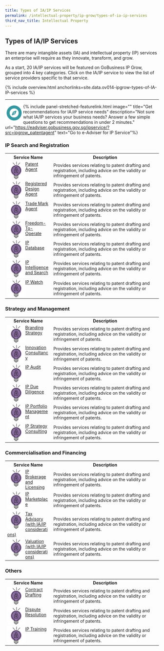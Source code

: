 ```yaml
---
title: Types of IA/IP Services
permalink: /intellectual-property/ip-grow/types-of-ia-ip-services
third_nav_title: Intellectual Property
---
```


## Types of IA/IP Services

There are many intangible assets (IA) and intellectual property (IP) services an enterprise will require as they innovate, transform, and grow. 

As a start, 20 IA/IP services will be featured on GoBusiness IP Grow, grouped into 4 key categories. Click on the IA/IP service to view the list of service providers specific to that service.

{% include overview.html anchorlinks=site.data.ov014-ipgrow-types-of-IA-IP-services %}

---

{% include panel-stretched-featurelink.html image="<img style='width:59px; height:auto; float:left;'  src='/images/ipgrow/ipservices/ipgrow_licenceguide_icon.png' aria-hidden='true'>" title="Get recommendations for IA/IP service needs" description="Not sure what IA/IP services your business needs? Answer a few simple questions to get recommendations in under 2 minutes." url="https://eadviser.gobusiness.gov.sg/ipservice/?src=ipgrow_patentagent" text="Go to e-Adviser for IP Service"%}

<a name='ip-search-and-registration'></a>

### IP Search and Registration

<table>
<tr>
<th style='width: 30%;'><b>Service Name</b></th>
<th style='width: auto;'><b>Description</b></th>
</tr>
<tr>
<td><img style='width:59px; height:auto; float:left;' src='/images/ipgrow/ipservices/PatentAgentIcon.png' aria-hidden='true'> <a href='/intellectual-property/ip-grow/ip-search-and-registration/patent-agent/' target='_blank'>Patent Agent</a></td>
<td>Provides services relating to patent drafting and registration, including advice on the validity or infringement of patents.</td>
</tr>
<tr>
<td><img style='width:59px; height:auto; float:left;' src='/images/ipgrow/ipservices/PatentAgentIcon.png' aria-hidden='true'> <a href='/intellectual-property/ip-grow/ip-search-and-registration/registered-design-agent/' target='_blank'>Registered Design Agent</a></td>
<td>Provides services relating to patent drafting and registration, including advice on the validity or infringement of patents.</td>
</tr>
<tr>
<td><img style='width:59px; height:auto; float:left;' src='/images/ipgrow/ipservices/PatentAgentIcon.png' aria-hidden='true'> <a href='/intellectual-property/ip-grow/ip-search-and-registration/trade-mark-agent/' target='_blank'>Trade Mark Agent</a></td>
<td>Provides services relating to patent drafting and registration, including advice on the validity or infringement of patents.</td>
</tr>
<tr>
<td><img style='width:59px; height:auto; float:left;' src='/images/ipgrow/ipservices/PatentAgentIcon.png' aria-hidden='true'> <a href='/intellectual-property/ip-grow/ip-search-and-registration/freedom-to-operate/' target='_blank'>Freedom-To-Operate</a></td>
<td>Provides services relating to patent drafting and registration, including advice on the validity or infringement of patents.</td>
</tr>
<tr>
<td><img style='width:59px; height:auto; float:left;' src='/images/ipgrow/ipservices/PatentAgentIcon.png' aria-hidden='true'> <a href='/intellectual-property/ip-grow/ip-search-and-registration/ip-database/' target='_blank'>IP Database</a></td>
<td>Provides services relating to patent drafting and registration, including advice on the validity or infringement of patents.</td>
</tr>
<tr>
<td><img style='width:59px; height:auto; float:left;'  src='/images/ipgrow/ipservices/PatentAgentIcon.png' aria-hidden='true'> <a href='/intellectual-property/ip-grow/ip-search-and-registration/ip-intelligence-and-search/' target='_blank'>IP Intelligence and Search</a></td>
<td>Provides services relating to patent drafting and registration, including advice on the validity or infringement of patents.</td>
</tr>
<tr>
<td><img style='width:59px; height:auto; float:left;'  src='/images/ipgrow/ipservices/PatentAgentIcon.png' aria-hidden='true'> <a href='/intellectual-property/ip-grow/ip-search-and-registration/ip-watch/' target='_blank'>IP Watch</a></td>
<td>Provides services relating to patent drafting and registration, including advice on the validity or infringement of patents.</td>
</tr>
</table>

<a name='strategy-and-management'></a>

### Strategy and Management

<table>
<tr>
<th style='width: 30%;'><b>Service Name</b></th>
<th style='width: auto;'><b>Description</b></th>
</tr>
<tr>
<td><img style='width:59px; height:auto; float:left;'  src='/images/ipgrow/ipservices/PatentAgentIcon.png' aria-hidden='true'> <a href='/intellectual-property/ip-grow/Strategy-and-Management/Branding-Strategy/' target='_blank'>Branding Strategy</a></td>
<td>Provides services relating to patent drafting and registration, including advice on the validity or infringement of patents.</td>
</tr>
<tr>
<td><img style='width:59px; height:auto; float:left;'  src='/images/ipgrow/ipservices/PatentAgentIcon.png' aria-hidden='true'> <a href='/intellectual-property/ip-grow/Strategy-and-Management/Innovation-Consultancy/' target='_blank'>Innovation Consultancy</a></td>
<td>Provides services relating to patent drafting and registration, including advice on the validity or infringement of patents.</td>
</tr>
<tr>
<td><img style='width:59px; height:auto; float:left;'  src='/images/ipgrow/ipservices/PatentAgentIcon.png' aria-hidden='true'> <a href='/intellectual-property/ip-grow/Strategy-and-Management/IP-Audit/' target='_blank'>IP Audit</a></td>
<td>Provides services relating to patent drafting and registration, including advice on the validity or infringement of patents.</td>
</tr>
<tr>
<td><img style='width:59px; height:auto; float:left;'  src='/images/ipgrow/ipservices/PatentAgentIcon.png' aria-hidden='true'> <a href='/intellectual-property/ip-grow/Strategy-and-Management/IP-Due-Diligence/' target='_blank'>IP Due Diligence</a></td>
<td>Provides services relating to patent drafting and registration, including advice on the validity or infringement of patents.</td>
</tr>
<tr>
<td><img style='width:59px; height:auto; float:left;'  src='/images/ipgrow/ipservices/PatentAgentIcon.png' aria-hidden='true'> <a href='/intellectual-property/ip-grow/Strategy-and-Management/IP-Portfolio-Management/' target='_blank'>IP Portfolio Management</a></td>
<td>Provides services relating to patent drafting and registration, including advice on the validity or infringement of patents.</td>
</tr>
<tr>
<td><img style='width:59px; height:auto; float:left;'  src='/images/ipgrow/ipservices/PatentAgentIcon.png' aria-hidden='true'> <a href='/intellectual-property/ip-grow/Strategy-and-Management/IP-Strategy-Consulting/' target='_blank'>IP Strategy Consulting</a></td>
<td>Provides services relating to patent drafting and registration, including advice on the validity or infringement of patents.</td>
</tr>
</table>

<a name='commercialisation-and-financing'></a>

### Commercialisation and Financing

<table>
<tr>
<th style='width: 30%;'><b>Service Name</b></th>
<th style='width: auto;'><b>Description</b></th>
</tr>
<tr>
<td><img style='width:59px; height:auto; float:left;'  src='/images/ipgrow/ipservices/PatentAgentIcon.png' aria-hidden='true'> <a href='/intellectual-property/Commercialisation-and-Financing/IP-Brokerage-and-Licensing/' target='_blank'>IP Brokerage and Licensing</a></td>
<td>Provides services relating to patent drafting and registration, including advice on the validity or infringement of patents.</td>
</tr>
<tr>
<td><img style='width:59px; height:auto; float:left;'  src='/images/ipgrow/ipservices/PatentAgentIcon.png' aria-hidden='true'> <a href='/intellectual-property/ip-grow/Commercialisation-and-Financing/IP-Marketplace/' target='_blank'>IP Marketplace</a></td>
<td>Provides services relating to patent drafting and registration, including advice on the validity or infringement of patents.</td>
</tr>
<tr>
<td><img style='width:59px; height:auto; float:left;'  src='/images/ipgrow/ipservices/PatentAgentIcon.png' aria-hidden='true'> <a href='/intellectual-property/ip-grow/Commercialisation-and-Financing/Tax-Advisory--with-IA-IP-considerations-/' target='_blank'>Tax Advisory (with IA/IP considerations)</a></td>
<td>Provides services relating to patent drafting and registration, including advice on the validity or infringement of patents.</td>
</tr>
<tr>
<td><img style='width:59px; height:auto; float:left;'  src='/images/ipgrow/ipservices/PatentAgentIcon.png' aria-hidden='true'> <a href='/intellectual-property/ip-grow/Commercialisation-and-Financing/Valuation--with-IA-IP-considerations-/' target='_blank'>Valuation (with IA/IP considerations)</a></td>
<td>Provides services relating to patent drafting and registration, including advice on the validity or infringement of patents.</td>
</tr>
</table>

<a name='others'></a>

### Others

<table>
<tr>
<th style='width: 30%;'><b>Service Name</b></th>
<th style='width: auto;'><b>Description</b></th>
</tr>
<tr>
<td><img style='width:59px; height:auto; float:left;'  src='/images/ipgrow/ipservices/PatentAgentIcon.png' aria-hidden='true'> <a href='/intellectual-property/ip-grow/Others/Contract-Drafting/' target='_blank'>Contract Drafting</a></td>
<td>Provides services relating to patent drafting and registration, including advice on the validity or infringement of patents.</td>
</tr>
<tr>
<td><img style='width:59px; height:auto; float:left;'  src='/images/ipgrow/ipservices/PatentAgentIcon.png' aria-hidden='true'> <a href='/intellectual-property/ip-grow/Others/Dispute-Resolution/' target='_blank'>Dispute Resolution</a></td>
<td>Provides services relating to patent drafting and registration, including advice on the validity or infringement of patents.</td>
</tr>
<tr>
<td><img style='width:59px; height:auto; float:left;'  src='/images/ipgrow/ipservices/PatentAgentIcon.png' aria-hidden='true'> <a href='/intellectual-property/ip-grow/Others/IP-Training/' target='_blank'>IP Training</a></td>
<td>Provides services relating to patent drafting and registration, including advice on the validity or infringement of patents.</td>
</tr>
</table>

<script src="/jquery/jquery.min.js"></script>
<script src="/jquery/bp-menu-new-tab.js"></script>
